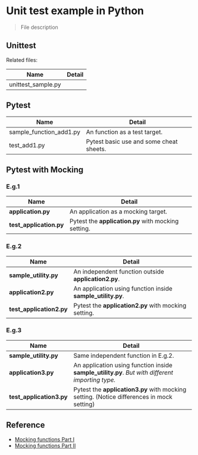 # Unit test example in Python
> File description

## Unittest

Related files:

| Name               | Detail |
| ------------------ | ------ |
| unittest_sample.py |        |



## Pytest

| Name                    | Detail                                  |
| ----------------------- | --------------------------------------- |
| sample_function_add1.py | An function as a test target.           |
| test_add1.py            | Pytest basic use and some cheat sheets. |



## Pytest with Mocking

### E.g.1

| Name                    | Detail                                              |
| ----------------------- | --------------------------------------------------- |
| **application.py**      | An application as a mocking target.                 |
| **test_application.py** | Pytest the **application.py** with mocking setting. |

### E.g.2

| Name                     | Detail                                                      |
| ------------------------ | ----------------------------------------------------------- |
| **sample_utility.py**    | An independent function outside **application2.py**.        |
| **application2.py**      | An application using function inside **sample_utility.py**. |
| **test_application2.py** | Pytest the **application2.py** with mocking setting.        |

### E.g.3

| Name                     | Detail                                                       |
| ------------------------ | ------------------------------------------------------------ |
| **sample_utility.py**    | Same independent function in E.g.2.                          |
| **application3.py**      | An application using function inside **sample_utility.py**. *But with different importing type.* |
| **test_application3.py** | Pytest the **application3.py** with mocking setting. (Notice differences in mock setting) |

### 

## Reference

- [Mocking functions Part I](https://medium.com/analytics-vidhya/mocking-in-python-with-pytest-mock-part-i-6203c8ad3606)
- [Mocking functions Part II](https://medium.com/@durgaswaroop/writing-better-tests-in-python-with-pytest-mock-part-2-92b828e1453c)
